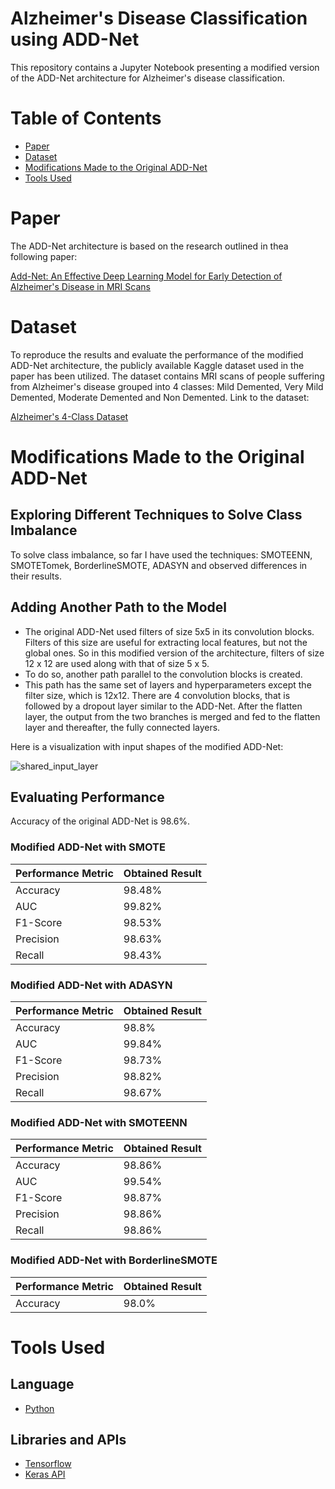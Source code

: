 # Alzheimer's Disease Classification using ADD-Net
This repository contains a Jupyter Notebook presenting a modified version of the ADD-Net architecture for Alzheimer's disease classification. 


# Table of Contents
- [Paper](#paper)
- [Dataset](#dataset)
- [Modifications Made to the Original ADD-Net](#modifications-made-to-the-original-add-net)
- [Tools Used](#tools-used)


# Paper
The ADD-Net architecture is based on the research outlined in thea following paper:

[Add-Net: An Effective Deep Learning Model for Early Detection of Alzheimer's Disease in MRI Scans](https://ieeexplore.ieee.org/document/987a7809)


# Dataset
To reproduce the results and evaluate the performance of the modified ADD-Net architecture, the publicly available Kaggle dataset used in the paper has been utilized. The dataset contains MRI scans of people suffering from Alzheimer's disease grouped into 4 classes: Mild Demented, Very Mild Demented, Moderate Demented and Non Demented. Link to the dataset:

[Alzheimer's 4-Class Dataset](https://www.kaggle.com/datasets/shahidzikria/alz-dataset)



# Modifications Made to the Original ADD-Net

## Exploring Different Techniques to Solve Class Imbalance
To solve class imbalance, so far I have used the techniques: SMOTEENN, SMOTETomek, BorderlineSMOTE, ADASYN and observed differences in their results.   

## Adding Another Path to the Model
- The original ADD-Net used filters of size 5x5 in its convolution blocks. Filters of this size are useful for extracting local features, but not the global ones. So in this modified version of the architecture, filters of size 12 x 12 are used along with that of size 5 x 5. 
- To do so, another path parallel to the convolution blocks is created. 
- This path has the same set of layers and hyperparameters except the filter size, which is 12x12. There are 4 convolution blocks, that is followed by a dropout layer similar to the ADD-Net. After the flatten layer, the output from the two branches is merged and fed to the flatten layer and thereafter, the fully connected layers.

Here is a visualization with input shapes of the modified ADD-Net:

![shared_input_layer](https://github.com/MarzukaaZaki/alzheimers-classification-ADDNet/assets/87608582/504894f5-3e8e-4105-9267-90ebcb60150c)


## Evaluating Performance
Accuracy of the original ADD-Net is 98.6%.
### Modified ADD-Net with SMOTE
| Performance Metric | Obtained Result |
| -------------- | -------------- | 
| Accuracy | 98.48%|
| AUC | 99.82% |
| F1-Score| 98.53% |
| Precision| 98.63% |
| Recall| 98.43% |


### Modified ADD-Net with ADASYN
| Performance Metric | Obtained Result |
| -------------- | -------------- | 
| Accuracy | 98.8%|
| AUC | 99.84% |
| F1-Score| 98.73% |
| Precision| 98.82% |
| Recall| 98.67% |

### Modified ADD-Net with SMOTEENN
| Performance Metric | Obtained Result |
| -------------- | -------------- | 
| Accuracy | 98.86%|
| AUC | 99.54% |
| F1-Score| 98.87% |
| Precision| 98.86% |
| Recall| 98.86% |

### Modified ADD-Net with BorderlineSMOTE
| Performance Metric | Obtained Result |
| -------------- | -------------- | 
| Accuracy | 98.0%|


# Tools Used

## Language
- [Python](https://www.python.org/)

## Libraries and APIs
- [Tensorflow](https://www.tensorflow.org/)
- [Keras API](https://keras.io/)





